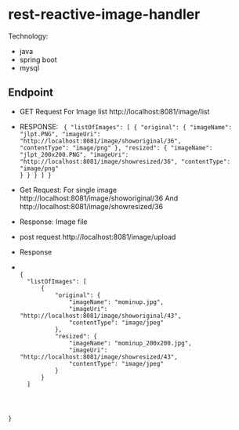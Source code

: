 # rest-reactive-image-handler
Technology:
- java
- spring boot
- mysql


## Endpoint 

- GET Request   For Image list    http://localhost:8081/image/list 
- RESPONSE: 
  <code>
  {
    "listOfImages": [
        {
            "original": {
                "imageName": "jlpt.PNG",
                "imageUri": "http://localhost:8081/image/showoriginal/36",
                "contentType": "image/png"
            },
            "resized": {
                "imageName": "jlpt_200x200.PNG",
                "imageUri": "http://localhost:8081/image/showresized/36",
                "contentType": "image/png"
            }
        }
        }
    ]
}
  </code>
- Get Request: For single image http://localhost:8081/image/showoriginal/36  And http://localhost:8081/image/showresized/36
- Response: Image file

- post request  http://localhost:8081/image/upload
- Response 
- <code>
  {
    "listOfImages": [
        {
            "original": {
                "imageName": "mominup.jpg",
                "imageUri": "http://localhost:8081/image/showoriginal/43",
                "contentType": "image/jpeg"
            },
            "resized": {
                "imageName": "mominup_200x200.jpg",
                "imageUri": "http://localhost:8081/image/showresized/43",
                "contentType": "image/jpeg"
            }
        }
    ]
}
  </code>
























